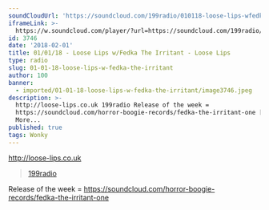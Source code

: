```yaml
---
soundCloudUrl: 'https://soundcloud.com/199radio/010118-loose-lips-wfedka-the-irritant'
iframeLink: >-
  https://w.soundcloud.com/player/?url=https://soundcloud.com/199radio/010118-loose-lips-wfedka-the-irritant&color=00aabb&auto_play=false&hide_related=false&show_comments=true&show_user=true&show_reposts=false
id: 3746
date: '2018-02-01'
title: 01/01/18 - Loose Lips w/Fedka The Irritant - Loose Lips
type: radio
slug: 01-01-18-loose-lips-w-fedka-the-irritant
author: 100
banner:
  - imported/01-01-18-loose-lips-w-fedka-the-irritant/image3746.jpeg
description: >-
  http://loose-lips.co.uk 199radio Release of the week =
  https://soundcloud.com/horror-boogie-records/fedka-the-irritant-one [...]Read
  More...
published: true
tags: Wonky
---
```

http://loose-lips.co.uk  

> [199radio](https://newriverstudios.com/199radio/)

Release of the week = https://soundcloud.com/horror-boogie-records/fedka-the-irritant-one